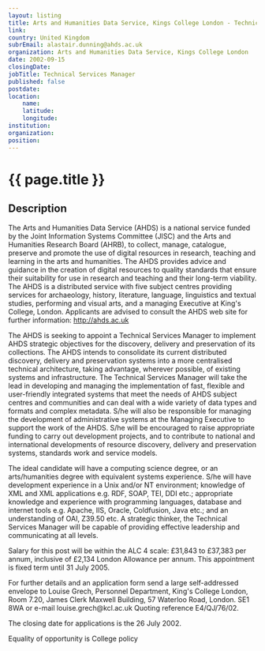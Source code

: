 ```yaml
---
layout: listing
title: Arts and Humanities Data Service, Kings College London - Technical Services Manager
link:
country: United Kingdom
subrEmail: alastair.dunning@ahds.ac.uk
organization: Arts and Humanities Data Service, Kings College London 
date: 2002-09-15
closingDate: 
jobTitle: Technical Services Manager
published: false
postdate:
location:
    name: 
    latitude: 
    longitude: 
institution: 
organization: 
position: 
--- 
```



# {{ page.title }}

## Description


<p>The Arts and Humanities Data Service (AHDS) is a national service funded by the Joint Information Systems Committee (JISC) and the Arts and Humanities Research Board (AHRB), to collect, manage, catalogue, preserve and promote the use of digital resources in research, teaching and learning in the arts and humanities. The AHDS provides advice and guidance in the creation of digital resources to quality standards that ensure their suitability for use in research and teaching and their long-term viability. The AHDS is a distributed service with five subject centres providing services for archaeology, history, literature, language, linguistics and textual studies, performing and visual arts, and a managing Executive at King's College, London. Applicants are advised to consult the AHDS web site for further information: <a href="http://ahds.ac.uk">http://ahds.ac.uk</a></p>

<p>The AHDS is seeking to appoint a Technical Services Manager to implement AHDS strategic objectives for the discovery, delivery and preservation of its collections. The AHDS intends to consolidate its current distributed discovery, delivery and preservation systems into a more centralised technical architecture, taking advantage, wherever possible, of existing systems and infrastructure. The Technical Services Manager will take the lead in developing and managing the implementation of fast, flexible and user-friendly integrated systems that meet the needs of AHDS subject centres and communities and can deal with a wide variety of data types and formats and complex metadata. S/he will also be responsible for managing the development of administrative systems at the Managing Executive to support the work of the AHDS. S/he will be encouraged to raise appropriate funding to carry out development projects, and to contribute to national and international developments of resource discovery, delivery and preservation systems, standards work and service models.</p>

<p>The ideal candidate will have a computing science degree, or an arts/humanities degree with equivalent systems experience. S/he will have development experience in a Unix and/or NT environment; knowledge of XML and XML applications e.g. RDF, SOAP, TEI, DDI etc.; appropriate knowledge and experience with programming languages, database and internet tools e.g. Apache, IIS, Oracle, Coldfusion, Java etc.; and an understanding of OAI, Z39.50 etc. A strategic thinker, the Technical Services Manager will be capable of providing effective leadership and communicating at all levels.</p>

<p>Salary for this post will be within the ALC 4 scale: £31,843 to £37,383 per annum, inclusive of £2,134 London Allowance per annum. This appointment is fixed term until 31 July 2005.</p>

<p>For further details and an application form send a large self-addressed envelope to Louise Grech, Personnel Department, King's College London, Room 7.20, James Clerk Maxwell Building, 57 Waterloo Road, London. SE1 8WA or e-mail louise.grech@kcl.ac.uk Quoting reference E4/QJ/76/02.</p>

<p>The closing date for applications is the 26 July 2002.</p>

<p>Equality of opportunity is College policy</p>
